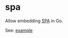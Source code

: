 # spa

Allow embedding [SPA](https://developer.mozilla.org/en-US/docs/Glossary/SPA) in Go.

See: [example](./example/)
